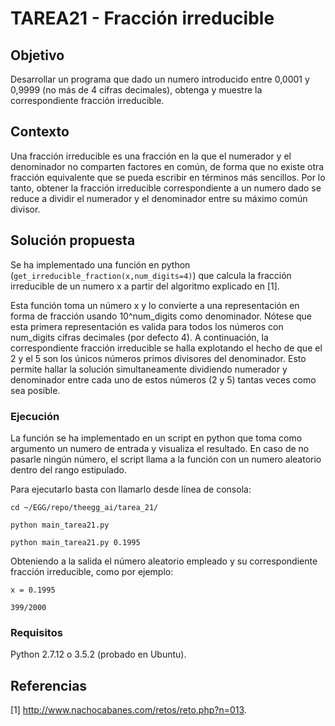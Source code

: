 # TAREA21 - Fracción irreducible

## Objetivo

Desarrollar un programa que dado un numero introducido entre 0,0001 y 0,9999 (no más de 4 cifras decimales), obtenga y muestre la correspondiente fracción irreducible.

## Contexto

Una fracción irreducible es una fracción en la que el numerador y el denominador no comparten factores en común,
de forma que no existe otra fracción equivalente que se pueda escribir en términos más sencillos. Por lo tanto,
obtener la fracción irreducible correspondiente a un numero dado se reduce a dividir el numerador y el denominador entre su máximo común divisor.

## Solución propuesta

Se ha implementado una función en python (`get_irreducible_fraction(x,num_digits=4)`) que calcula la fracción irreducible de un numero x a partir del algoritmo explicado en [1].

Esta función toma un número x y lo convierte a una representación en forma de fracción usando 10^num_digits como denominador.
Nótese que esta primera representación es valida para todos los números con num_digits cifras decimales (por defecto 4).
A continuación, la correspondiente fracción irreducible se halla explotando el hecho de que el 2 y el 5 son los únicos números primos divisores del denominador.
Esto permite hallar la solución simultaneamente dividiendo numerador y denominador entre cada uno de estos números (2 y 5) tantas veces como sea posible.


### Ejecución   

La función se ha implementado en un script en python que toma como argumento un numero de entrada y visualiza el resultado. 
En caso de no pasarle ningún número, el script llama a la función con un numero aleatorio dentro del rango estipulado. 

Para ejecutarlo basta con llamarlo desde línea de consola:

```
cd ~/EGG/repo/theegg_ai/tarea_21/
```

```
python main_tarea21.py
```

```
python main_tarea21.py 0.1995
```

Obteniendo a la salida el número aleatorio empleado y su correspondiente fracción irreducible, como por ejemplo:

```
x = 0.1995
```


```
399/2000
```
### Requisitos
Python 2.7.12 o 3.5.2 (probado en Ubuntu).

## Referencias
[1] http://www.nachocabanes.com/retos/reto.php?n=013.
